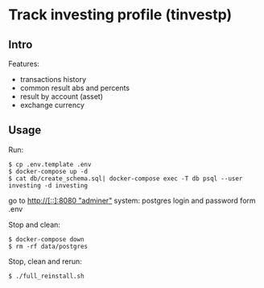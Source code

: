# Track investing profile (tinvestp)

## Intro

Features:
* transactions history
* common result abs and percents
* result by account (asset)
* exchange currency

## Usage

Run:
```shell
$ cp .env.template .env
$ docker-compose up -d
$ cat db/create_schema.sql| docker-compose exec -T db psql --user investing -d investing
```

go to [http://[::]:8080 "adminer"](http://[::]:8080)
system: postgres
login and password form .env

Stop and clean:
```shell
$ docker-compose down
$ rm -rf data/postgres
```

Stop, clean and rerun:
```shell
$ ./full_reinstall.sh
```
